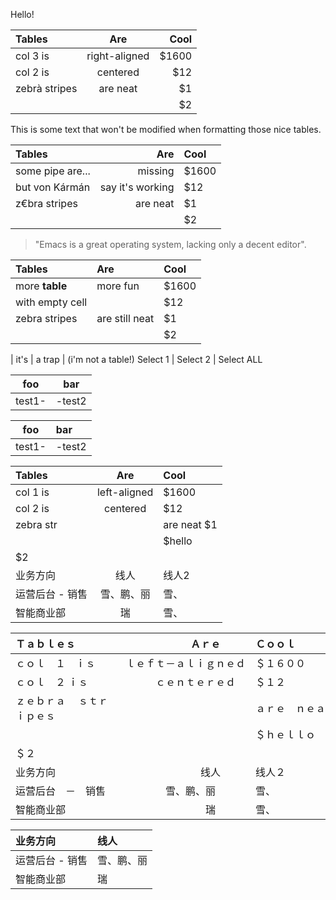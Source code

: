 Hello!

|   Tables        | Are       | Cool  |
|:-------------|:-----------:|-----:|
 | col 3 is      | right-aligned | $1600 |  
 col 2 is      | centered|   $12  
| zebrà stripes | are neat      |    $1 |  
|||    $2 |  

This is some text that won't be modified when formatting those nice tables.

|   Tables        | Are       | Cool  |
|:-------------|------------:|:-----|
 | some pipe are...      | missing | $1600 |  
 but von Kármán     | say it's working|   $12  
| z€bra stripes | are neat      |    $1 |  
|||    $2 |  

>"Emacs is a great operating system, lacking only a decent editor".

|   Tables        | Are       | Cool  |
|:-------------|:-------------|:-----|
 | more **table**     |     more fun | $1600 |  
 with empty cell ||   $12  
| zebra stripes | are still neat      |    $1 |  
|||    $2 |

| it's | a trap | (i'm not a table!)
Select 1 | Select 2 | Select ALL


foo|bar
---|---
test1-|-test2


foo|bar
--|:---
test1-|-test2



|   Tables        | Are       | Cool  |
:-------------|:-------------:|:-----|
 | col 1 is      | left-aligned                                    | $1600 |  
col 2 is      | centered|   $12  
  | zebra str|       |            are neat   $1 |  
|| |$hello
|    $2 |
| 业务方向      | 线人  |线人2       |
| 运营后台 - 销售 | 雪、鹏、丽 | 雪、
| 智能商业部     | 瑞         |  雪、


|Ｔａｂｌｅｓ　|　　　　Ａｒｅ　　　　　|Ｃｏｏｌ　　　　　　　　　|
|:-------------------------|:----------------------:|:-------------------------|
|ｃｏｌ　１　ｉｓ　|ｌｅｆｔ－ａｌｉｇｎｅｄ|＄１６００　　　　　　　　|
|ｃｏｌ　２ ｉｓ　|　　ｃｅｎｔｅｒｅｄ　　|＄１２　　　　　　　　　　|
|ｚｅｂｒａ　  ｓｔｒｉｐｅｓ|　　　　　　　　　　　　|ａｒｅ　ｎｅａｔ　　　＄１|
|　　　　　　　　　　|　　　　　　　　　　　　|＄ｈｅｌｌｏ　　　　　　　|
|＄２　　　　　　|　　　　　　　　　　　　|　　　　　　　　　　　　　|
|业务方向　　　     　　　　　|　　　　　线人　　　　　|线人２　　　　　　　　　　|
|运营后台　－　销售　  |　雪、鹏、丽　　　　|雪、　　　　　　|
|智能商业部　　　　　　　　|　　　　　瑞　　　　　|雪、　　　　　　　　　|


| 业务方向      | 线人         |
|:----------|:-----------|
| 运营后台 - 销售 | 雪、鹏、丽 |
| 智能商业部     | 瑞         |
